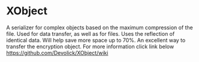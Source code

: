 # XObject
A serializer for complex objects based on the maximum compression of the file. Used for data transfer, as well as for files. Uses the reflection of identical data. Will help save more space up to 70%. An excellent way to transfer the encryption object. For more information click link below https://github.com/Devolick/XObject/wiki
